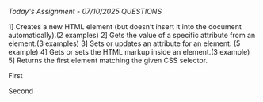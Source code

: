 _Today's Assignment - 07/10/2025_
_QUESTIONS_

1] Creates a new HTML element (but doesn’t insert it into the document automatically).(2 examples)
2] Gets the value of a specific attribute from an element.(3 examples)
3] Sets or updates an attribute for an element. (5 example)
4] Gets or sets the HTML markup inside an element.(3 example)
5] Returns the first element matching the given CSS selector.
<p class="msg">First</p>
<p class="msg">Second</p>
